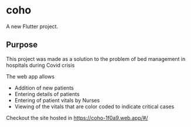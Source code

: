 # coho

A new Flutter project.

## Purpose

This project was made as a solution to the problem of bed management in hospitals during Covid crisis

The web app allows 

- Addition of new patients
- Entering details of patients
- Entering of patient vitals by Nurses
- Viewing of the vitals that are color coded to indicate critical cases

Checkout the site hosted in
https://coho-1f0a9.web.app/#/ 


